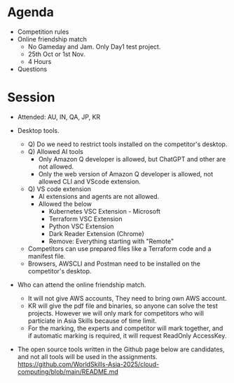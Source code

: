 # Agenda
- Competition rules
- Online friendship match
  - No Gameday and Jam. Only Day1 test project.   
  - 25th Oct or 1st Nov.
  - 4 Hours
- Questions

# Session
- Attended: AU, IN, QA, JP, KR
- Desktop tools.
  - Q) Do we need to restrict tools installed on the competitor's desktop.
  - Q) Allowed AI tools
    - Only Amazon Q developer is allowed, but ChatGPT and other are not allowed.
    - Only the web version of Amazon Q developer is allowed, not allowed CLI and VScode extension.
  - Q) VS code extension
    - AI extensions and agents are not allowed.
    - Allowed the below
      - Kubernetes VSC Extension - Microsoft
      - Terraform VSC Extension
      - Python VSC Extension
      - Dark Reader Extension (Chrome)
      - Remove: Everything starting with "Remote"
  - Competitors can use prepared files like a Terraform code and a manifest file.
  - Browsers, AWSCLI and Postman need to be installed on the competitor's desktop.
  
- Who can attend the online friendship match.
  - It will not give AWS accounts, They need to bring own AWS account.
  - KR will give the pdf file and binaries, so anyone can solve the test projects. However we will only mark for competitors who will particiate in Asia Skills because of time limit.
  - For the marking, the experts and competitor will mark together, and if automatic marking is required, it will request ReadOnly AccessKey.

- The open source tools written in the Github page below are candidates, and not all tools will be used in the assignments.
  https://github.com/WorldSkills-Asia-2025/cloud-computing/blob/main/README.md
